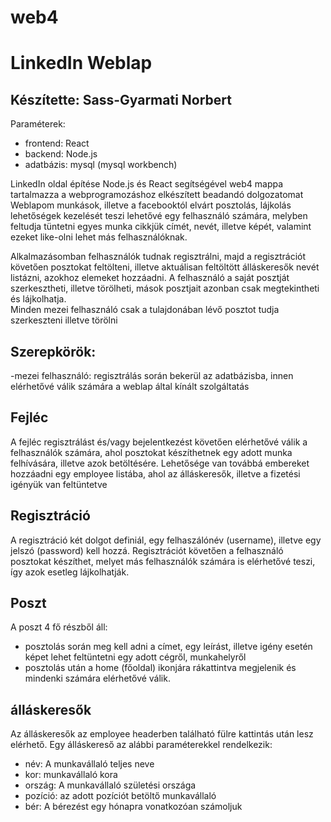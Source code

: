 # web4

# LinkedIn Weblap
## Készítette: Sass-Gyarmati Norbert

Paraméterek: 
- frontend: React
- backend: Node.js
- adatbázis: mysql (mysql workbench)

LinkedIn oldal építése Node.js és React segítségével
web4 mappa tartalmazza a webprogramozáshoz elkészített beadandó dolgozatomat
Weblapom munkások, illetve a facebooktól elvárt posztolás, lájkolás lehetőségek kezelését teszi lehetővé egy felhasználó számára, melyben feltudja tüntetni egyes munka cikkjük címét, nevét, illetve képét, valamint ezeket like-olni lehet más felhasználóknak.

Alkalmazásomban felhasználók tudnak regisztrálni, majd a regisztrációt követően posztokat feltölteni, illetve aktuálisan feltöltött álláskeresők nevét listázni, azokhoz elemeket hozzáadni. A felhasználó a saját posztját szerkesztheti, illetve törölheti, mások posztjait azonban csak megtekintheti és lájkolhatja.  
Minden mezei felhasználó csak a tulajdonában lévő posztot tudja szerkeszteni illetve törölni

## Szerepkörök:  
-mezei felhasználó: regisztrálás során bekerül az adatbázisba, innen elérhetővé válik számára a weblap által kínált szolgáltatás 

## Fejléc

A fejléc regisztrálást és/vagy bejelentkezést követően elérhetővé válik a felhasználók számára, ahol posztokat készíthetnek egy adott munka felhívására, illetve azok betöltésére. Lehetősége van továbbá embereket hozzáadni egy employee listába, ahol az álláskeresők, illetve a fizetési igényük van feltüntetve

## Regisztráció
A regisztráció két dolgot definiál, egy felhaszálónév (username), illetve egy jelszó (password) kell hozzá.
Regisztrációt követően a felhasználó posztokat készíthet, melyet más felhasználók számára is elérhetővé teszi, így azok esetleg lájkolhatják.

## Poszt
A poszt 4 fő részből áll:
- posztolás során meg kell adni a címet, egy leírást, illetve igény esetén képet lehet feltüntetni egy adott cégről, munkahelyről
- posztolás után a home (főoldal) ikonjára rákattintva megjelenik és mindenki számára elérhetővé válik. 

## álláskeresők
Az álláskeresők az employee headerben található fülre kattintás után lesz elérhető. Egy álláskereső az alábbi paraméterekkel rendelkezik:
- név: A munkavállaló teljes neve
- kor: munkavállaló kora
- ország: A munkavállaló születési országa
- pozíció: az adott pozíciót betöltő munkavállaló
- bér: A bérezést egy hónapra vonatkozóan számoljuk

